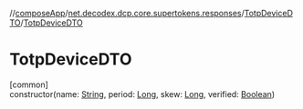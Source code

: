 //[composeApp](../../../index.md)/[net.decodex.dcp.core.supertokens.responses](../index.md)/[TotpDeviceDTO](index.md)/[TotpDeviceDTO](-totp-device-d-t-o.md)

# TotpDeviceDTO

[common]\
constructor(name: [String](https://kotlinlang.org/api/latest/jvm/stdlib/kotlin/-string/index.html), period: [Long](https://kotlinlang.org/api/latest/jvm/stdlib/kotlin/-long/index.html), skew: [Long](https://kotlinlang.org/api/latest/jvm/stdlib/kotlin/-long/index.html), verified: [Boolean](https://kotlinlang.org/api/latest/jvm/stdlib/kotlin/-boolean/index.html))
